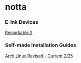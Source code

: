 # notta

### E-Ink Devices
[Remarkable 2](/temando/Remarkable-2.md)

### Self-made Installation Guides
[Arch Linux Revised - Current 2/25](/temando/Arch-Linux-Installation-Revised.md)
